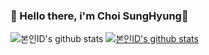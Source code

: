###  👋 Hello there, i'm Choi SungHyung🌱



![본인ID's github stats](https://github-readme-stats.vercel.app/api?username=snoopy1224&show_icons=true)
[![본인ID's github stats](https://github-readme-stats.vercel.app/api/top-langs/?username=snoop1224&show_icons=true&hide_border=true&title_color=004386&icon_color=004386&layout=compact)](https://github.com/snoop1224)



<!--
**snoopy1224/snoopy1224** is a ✨ _special_ ✨ repository because its `README.md` (this file) appears on your GitHub profile.

Here are some ideas to get you started:

- 🔭 I’m currently working on ...
- 🌱 I’m currently learning ...
- 👯 I’m looking to collaborate on ...
- 🤔 I’m looking for help with ...
- 💬 Ask me about ...
- 📫 How to reach me: ...
- 😄 Pronouns: ...
- ⚡ Fun fact: ...
-->
